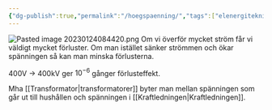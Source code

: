 ```yaml
---
{"dg-publish":true,"permalink":"/hoegspaenning/","tags":["elenergiteknik"]}
---
```


![Pasted image 20230124084420.png](/img/user/images/Pasted%20image%2020230124084420.png)
Om vi överför mycket ström får vi väldigt mycket förluster. Om man istället sänker strömmen och ökar spänningen så kan man minska förlusterna.

400V → 400kV ger $10^{-6}$ gånger förlusteffekt.

Mha [[Transformator\|transformatorer]] byter man mellan spänningen som går ut till hushållen och spänningen i [[Kraftledningen\|Kraftledningen]].